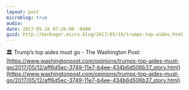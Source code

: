 ```yaml
---
layout: post
microblog: true
audio: 
date: 2017-05-16 07:26:00 -0400
guid: http://benhager.micro.blog/2017/05/16/trumps-top-aides.html
---
```

🏛 Trump’s top aides must go - The Washington Post: [https://www.washingtonpost.com/opinions/trumps-top-aides-must-go/2017/05/12/aff6d5ec-3749-11e7-b4ee-434b6d506b37_story.html](https://www.washingtonpost.com/opinions/trumps-top-aides-must-go/2017/05/12/aff6d5ec-3749-11e7-b4ee-434b6d506b37_story.html)
